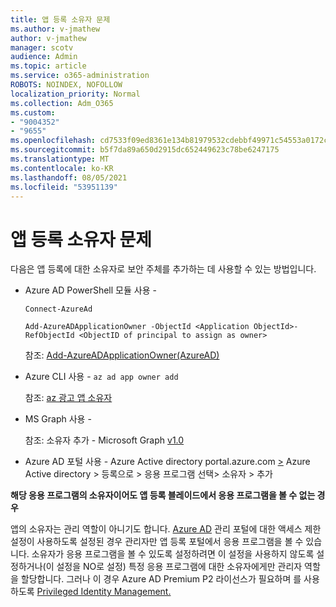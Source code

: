 ```yaml
---
title: 앱 등록 소유자 문제
ms.author: v-jmathew
author: v-jmathew
manager: scotv
audience: Admin
ms.topic: article
ms.service: o365-administration
ROBOTS: NOINDEX, NOFOLLOW
localization_priority: Normal
ms.collection: Adm_O365
ms.custom:
- "9004352"
- "9655"
ms.openlocfilehash: cd7533f09ed8361e134b81979532cdebbf49971c54553a0172c7527f30e319bb
ms.sourcegitcommit: b5f7da89a650d2915dc652449623c78be6247175
ms.translationtype: MT
ms.contentlocale: ko-KR
ms.lasthandoff: 08/05/2021
ms.locfileid: "53951139"
---
```

# <a name="app-registration-owner-issues"></a>앱 등록 소유자 문제

다음은 앱 등록에 대한 소유자로 보안 주체를 추가하는 데 사용할 수 있는 방법입니다.

- Azure AD PowerShell 모듈 사용 -

    `Connect-AzureAd`

    `Add-AzureADApplicationOwner -ObjectId <Application ObjectId>-RefObjectId <ObjectID of principal to assign as owner>`

    참조: [Add-AzureADApplicationOwner(AzureAD)](https://docs.microsoft.com/powershell/module/azuread/add-azureadapplicationowner)
- Azure CLI 사용 - `az ad app owner add`

    참조: [az 광고 앱 소유자](https://docs.microsoft.com/cli/azure/ad/app/owner)
- MS Graph 사용 -

    참조: 소유자 추가 - Microsoft Graph [v1.0](https://docs.microsoft.com/graph/api/application-post-owners)
- Azure AD 포털 사용 - Azure Active directory portal.azure.com [>](https://portal.azure.com/) Azure Active directory > 등록으로 > 응용 프로그램 선택> 소유자 > 추가

**해당 응용 프로그램의 소유자이어도 앱 등록 블레이드에서 응용 프로그램을 볼 수 없는 경우**

앱의 소유자는 관리 역할이 아니기도 합니다. [Azure AD](https://docs.microsoft.com/azure/active-directory/fundamentals/users-default-permissions) 관리 포털에 대한 액세스 제한 설정이 사용하도록 설정된 경우 관리자만 앱 등록 포털에서 응용 프로그램을 볼 수 있습니다. 소유자가 응용 프로그램을 볼 수 있도록 설정하려면 이 설정을 사용하지 않도록 설정하거나(이 설정을 NO로 설정) 특정 응용 프로그램에 대한 소유자에게만 관리자 역할을 할당합니다. 그러나 이 경우 Azure AD Premium P2 라이선스가 필요하며 를 사용하도록 [Privileged Identity Management.](https://docs.microsoft.com/azure/active-directory/privileged-identity-management/pim-configure)
